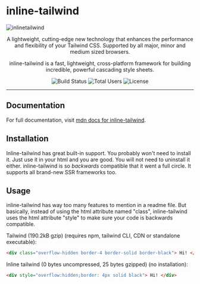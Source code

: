 # inline-tailwind

<p align="center">

  
![inlinetailwind](https://github.com/gokhanmeteerturk/inline-tailwind/assets/92143124/76960025-2303-4945-9399-c194af0ae23f)


</p>

<p align="center">
  A lightweight, cutting-edge new technology that enhances the performance and flexibility of your Tailwind CSS. Supported by all major, minor and medium sized browsers.
</p>
<p align="center">
  inline-tailwind is a fast, lightweight, cross-platform framework for building incredible, powerful cascading style sheets.
</p>

<p align="center">
    <img src="https://img.shields.io/badge/build-none-green" alt="Build Status">
    <img src="https://img.shields.io/badge/users-1.8b-green" alt="Total Users">
    <img src="https://img.shields.io/badge/License-unlicense-blue" alt="License">
</p>

------

## Documentation

For full documentation, visit [mdn docs for inline-tailwind](https://developer.mozilla.org/en-US/docs/Web/CSS).

## Installation

Inline-tailwind has great built-in support. You probably won't need to install it. Just use it in your html and you are good. You will not need to uninstall it either. inline-tailwind is so *backwards* compatible that it went a full circle. It supports all brand-new SSR frameworks too.

## Usage

inline-tailwind has way too many features to mention in a readme file. But basically, instead of using the html attribute named "class", inline-tailwind uses the html attribute "style" to make sure your code is backwards compatible.

Tailwind (190.2kB gzip)
(requires npm, tailwind CLI, CDN or standalone executable):
```html
<div class="overflow-hidden border-4 border-solid border-black"> Hi! </div>
```
Inline tailwind (0 bytes uncompressed, 25 bytes gzipped)
(no installation):
```html
<div style="overflow:hidden;border: 4px solid black"> Hi! </div>
```



